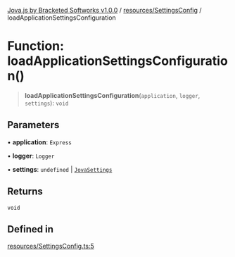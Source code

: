 [Jova.js by Bracketed Softworks v1.0.0](../wiki/modules) / [resources/SettingsConfig](../wiki/resources.SettingsConfig) / loadApplicationSettingsConfiguration

# Function: loadApplicationSettingsConfiguration()

> **loadApplicationSettingsConfiguration**(`application`, `logger`, `settings`): `void`

## Parameters

• **application**: `Express`

• **logger**: `Logger`

• **settings**: `undefined` \| [`JovaSettings`](../wiki/types.config.jovaSettingsObject.Interface.JovaSettings)

## Returns

`void`

## Defined in

[resources/SettingsConfig.ts:5](https://github.com/Bracketed/jova.js/blob/c23178b8e91726d68082478cffbb501e8952a3a3/src/resources/SettingsConfig.ts#L5)
